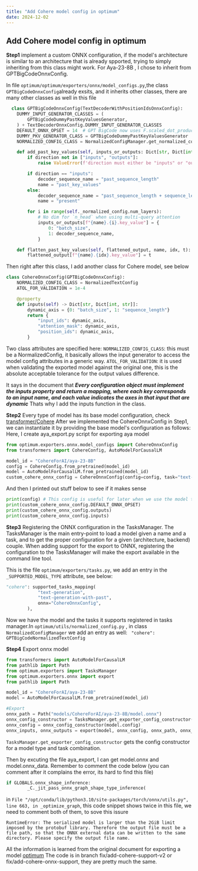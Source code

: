 ```yaml
---
title: "Add Cohere model config in optimum"
date: 2024-12-02
---
```

## Add Cohere model config in optimum 
**Step1** implement a custom ONNX configuration, if the model's architecture is similar to an architecture that is already spported, trying to simply inheriting from this class might work. For Aya-23-8B , I chose to inherit from GPTBigCodeOnnxConfig.

In file `optimum/optimum/exporters/onnx/model_configs.py`,the class `GPTBigCodeOnnxConfig`already exsits, and it inherits other classes, there are many other classes as well in this file

```python 
  class GPTBigCodeOnnxConfig(TextDecoderWithPositionIdsOnnxConfig):
    DUMMY_INPUT_GENERATOR_CLASSES = (
        GPTBigCodeDummyPastKeyValuesGenerator,
    ) + TextDecoderOnnxConfig.DUMMY_INPUT_GENERATOR_CLASSES
    DEFAULT_ONNX_OPSET = 14  # GPT BigCode now uses F.scaled_dot_product_attention by default for torch>=2.1.1.
    DUMMY_PKV_GENERATOR_CLASS = GPTBigCodeDummyPastKeyValuesGenerator
    NORMALIZED_CONFIG_CLASS = NormalizedConfigManager.get_normalized_config_class("gpt_bigcode")

    def add_past_key_values(self, inputs_or_outputs: Dict[str, Dict[int, str]], direction: str):
        if direction not in ["inputs", "outputs"]:
            raise ValueError(f'direction must either be "inputs" or "outputs", but {direction} was given')

        if direction == "inputs":
            decoder_sequence_name = "past_sequence_length"
            name = "past_key_values"
        else:
            decoder_sequence_name = "past_sequence_length + sequence_length"
            name = "present"

        for i in range(self._normalized_config.num_layers):
            # No dim for `n_head` when using multi-query attention
            inputs_or_outputs[f"{name}.{i}.key_value"] = {
                0: "batch_size",
                1: decoder_sequence_name,
            }

    def flatten_past_key_values(self, flattened_output, name, idx, t):
        flattened_output[f"{name}.{idx}.key_value"] = t
```

Then right after this class, I add another class for Cohere model, see below

```python
class CohereOnnxConfig(GPTBigCodeOnnxConfig):
    NORMALIZED_CONFIG_CLASS = NormalizedTextConfig
    ATOL_FOR_VALIDATION = 1e-4

    @property
    def inputs(self) -> Dict[str, Dict[int, str]]:
        dynamic_axis = {0: "batch_size", 1: "sequence_length"}
        return {
            "input_ids": dynamic_axis,
            "attention_mask": dynamic_axis,
            "position_ids": dynamic_axis,
        }
```

Two class attributes are specified here:
`NORMALIZED_CONFIG_CLASS`: this must be a NormalizedConfig, it basically allows the input generator to access the model config attributes in a generic way.
`ATOL_FOR_VALIDATION`: it is used when validating the exported model against the original one, this is the absolute acceptable tolerance for the output values difference.

It says in the document that ***Every configuration object must implement the inputs property and return a mapping, where each key corresponds to an input name, and each value indicates the axes in that input that are dynamic*** Thats why I add the inputs function in the class.

**Step2** 
Every type of model has its base model configuration, check [transformer/Cohere](https://huggingface.co/docs/transformers/main/en/model_doc/cohere)
After we implemented the CohereOnnxConfig in Step1, we can instantiate it by providing the base model's configuration as follows:
Here, I create aya_export.py script for exporting aya model
```python
from optimum.exporters.onnx.model_configs import CohereOnnxConfig
from transformers import CohereConfig, AutoModelForCausalLM

model_id = "CohereForAI/aya-23-8B"
config = CohereConfig.from_pretrained(model_id)
model = AutoModelForCausalLM.from_pretrained(model_id)
custom_cohere_onnx_config = CohereOnnxConfig(config=config, task="text-generation", use_past=True)
```
And then I printed out stuff below to see if it makes sense
```python
print(config) # This config is useful for later when we use the model to run evaluation, we need a config.json, this can be put there
print(custom_cohere_onnx_config.DEFAULT_ONNX_OPSET)
print(custom_cohere_onnx_config.outputs)
print(custom_cohere_onnx_config.inputs)
```
**Step3** Registering the ONNX configuration in the TasksManager. The TasksManager is the main entry-point to load a model given a name and a task, and to get the proper configuration for a given (architecture, backend) couple. When adding support for the export to ONNX, registering the configuration to the TasksManager will make the export available in the command line tool.

This is the file `optimum/exporters/tasks.py`, we add an entry in the `_SUPPORTED_MODEL_TYPE` attribute, see below:
```python
"cohere": supported_tasks_mapping(
            "text-generation",
            "text-generation-with-past",
            onnx="CohereOnnxConfig",
        ),
```
Now we have the model and the tasks it supports registered in tasks manager.In `optimum/utils/normalized_config.py` , in class `NormalizedConfigManager` we add an entry as well: ` "cohere": GPTBigCodeNormalizedTextConfig`

**Step4** Export onnx model
``` python
from transformers import AutoModelForCausalLM
from pathlib import Path
from optimum.exporters import TasksManager
from optimum.exporters.onnx import export
from pathlib import Path

model_id = "CohereForAI/aya-23-8B"
model = AutoModelForCausalLM.from_pretrained(model_id)

#Export
onnx_path = Path("models/CohereForAI/aya-23-8B/model.onnx")
onnx_config_constructor = TasksManager.get_exporter_config_constructor("onnx", model, task="text-generation-with-past")
onnx_config = onnx_config_constructor(model.config)
onnx_inputs, onnx_outputs = export(model, onnx_config, onnx_path, onnx_config.DEFAULT_ONNX_OPSET)
```
`TasksManager.get_exporter_config_constructor` gets the config constructor for a model type and task combination.

Then by excuting the file aya_export, I can get model.onnx and model.onnx_data. Remember to comment the code below (you can comment after it complains the error, its hard to find this file)
```python
if GLOBALS.onnx_shape_inference:
        _C._jit_pass_onnx_graph_shape_type_inference(

```
in `File "/opt/conda/lib/python3.10/site-packages/torch/onnx/utils.py", line 663, in _optimize_graph`, this code snippet shows twice in this file, we need to comment both of them, to sove this issure 

`RuntimeError: The serialized model is larger than the 2GiB limit imposed by the protobuf library. Therefore the output file must be a file path, so that the ONNX external data can be written to the same directory. Please specify the output file name.`

All the information is learned from the original document for exporting a model [optimum](https://huggingface.co/docs/optimum/en/exporters/onnx/usage_guides/contribute) 
The code is in branch fix/add-cohere-support-v2 or fix/add-cohere-onnx-support, they are pretty much the same.


